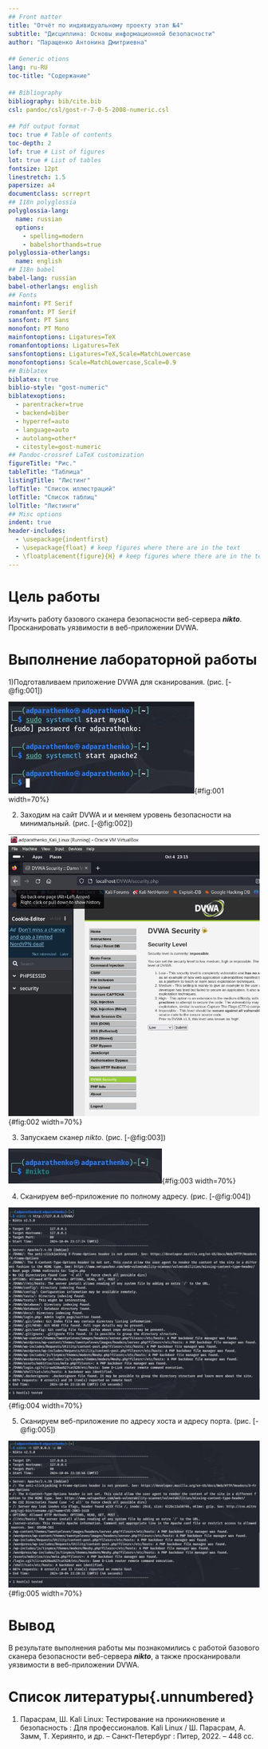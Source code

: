 ```yaml
---
## Front matter
title: "Отчёт по индивидуальному проекту этап №4"
subtitle: "Дисциплина: Основы информационной безопасности"
author: "Паращенко Антонина Дмитриевна"

## Generic otions
lang: ru-RU
toc-title: "Содержание"

## Bibliography
bibliography: bib/cite.bib
csl: pandoc/csl/gost-r-7-0-5-2008-numeric.csl

## Pdf output format
toc: true # Table of contents
toc-depth: 2
lof: true # List of figures
lot: true # List of tables
fontsize: 12pt
linestretch: 1.5
papersize: a4
documentclass: scrreprt
## I18n polyglossia
polyglossia-lang:
  name: russian
  options:
	- spelling=modern
	- babelshorthands=true
polyglossia-otherlangs:
  name: english
## I18n babel
babel-lang: russian
babel-otherlangs: english
## Fonts
mainfont: PT Serif
romanfont: PT Serif
sansfont: PT Sans
monofont: PT Mono
mainfontoptions: Ligatures=TeX
romanfontoptions: Ligatures=TeX
sansfontoptions: Ligatures=TeX,Scale=MatchLowercase
monofontoptions: Scale=MatchLowercase,Scale=0.9
## Biblatex
biblatex: true
biblio-style: "gost-numeric"
biblatexoptions:
  - parentracker=true
  - backend=biber
  - hyperref=auto
  - language=auto
  - autolang=other*
  - citestyle=gost-numeric
## Pandoc-crossref LaTeX customization
figureTitle: "Рис."
tableTitle: "Таблица"
listingTitle: "Листинг"
lofTitle: "Список иллюстраций"
lotTitle: "Список таблиц"
lolTitle: "Листинги"
## Misc options
indent: true
header-includes:
  - \usepackage{indentfirst}
  - \usepackage{float} # keep figures where there are in the text
  - \floatplacement{figure}{H} # keep figures where there are in the text
---
```


# Цель работы

Изучить работу базового сканера безопасности веб-сервера ***nikto***. Просканировать уязвимости в веб-приложении DVWA. 

# Выполнение лабораторной работы

1)Подготавливаем приложение DVWA для сканирования.
 (рис. [-@fig:001])
 
![Запуск apache2](1.JPG){#fig:001 width=70%}

2)  Заходим на сайт DVWA и и меняем уровень безопасности на минимальный.
(рис. [-@fig:002])

![Безопасность low](2.JPG){#fig:002 width=70%}

3)  Запускаем сканер *nikto*.
(рис. [-@fig:003])

![Запуск nikto](3.JPG){#fig:003 width=70%}

4) Сканируем веб-приложение по полному адресу.
(рис. [-@fig:004])

![Сканирование по URL](4.JPG){#fig:004 width=70%}

5) Сканируем веб-приложение по адресу хоста и адресу порта.
(рис. [-@fig:005])

![Сканирование по хосту и порту](5.JPG){#fig:005 width=70%}


# Вывод

В результате выполнения работы мы познакомились с работой базового сканера безопасности веб-сервера ***nikto***, а также просканировали уязвимости в веб-приложении DVWA. 

# Список литературы{.unnumbered}
1) Парасрам, Ш. Kali Linux: Тестирование на проникновение и безопасность : Для профессионалов. Kali Linux / Ш. Парасрам, А. Замм, Т. Хериянто, и др. – Санкт-Петербург : Питер, 2022. – 448 сс.